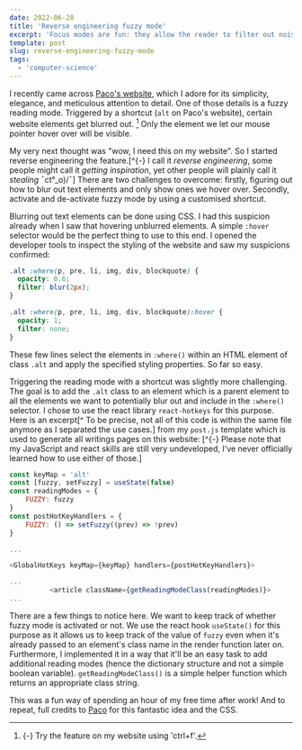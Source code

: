```yaml
---
date: 2022-06-28
title: 'Reverse engineering fuzzy mode'
excerpt: 'Focus modes are fun: they allow the reader to filter out noise and to concentrate on chosen content only. This article is about reverse engineering a kind of focus mode which blurs out text, makes it fuzzy.'
template: post
slug: reverse-engineering-fuzzy-mode
tags:
  - 'computer-science'
---
```


I recently came across [Paco's website](https://paco.me/), which I adore for its simplicity, elegance, and meticulous attention to detail. One of those details is a fuzzy reading mode. Triggered by a shortcut (`alt` on Paco's website), certain website elements get blurred out. [^mn_paco] Only the element we let our mouse pointer hover over will be visible.

[^mn_paco]: {-} Try the feature on my website using 'ctrl+f'.

My very next thought was "wow, I need this on my website". So I started reverse engineering the feature.[^{-} I call it _reverse engineering_, some people might call it _getting inspiration_, yet other people will plainly call it _stealing_ ¯ct°_o)/¯] There are two challenges to overcome: firstly, figuring out how to blur out text elements and only show ones we hover over. Secondly, activate and de-activate fuzzy mode by using a customised shortcut.

Blurring out text elements can be done using CSS. I had this suspicion already when I saw that hovering unblurred elements. A simple `:hover` selector would be the perfect thing to use to this end. I opened the developer tools to inspect the styling of the website and saw my suspicions confirmed:

```css
.alt :where(p, pre, li, img, div, blockquote) {
  opacity: 0.6;
  filter: blur(2px);
}

.alt :where(p, pre, li, img, div, blockquote):hover {
  opacity: 1;
  filter: none;
}
```

These few lines select the elements in `:where()` within an HTML element of class `.alt` and apply the specified styling properties. So far so easy.

Triggering the reading mode with a shortcut was slightly more challenging. The goal is to add the `.alt` class to an element which is a parent element to all the elements we want to potentially blur out and include in the `:where()` selector. I chose to use the react library `react-hotkeys` for this purpose. Here is an excerpt[^ To be precise, not all of this code is within the same file anymore as I separated the use cases.] from my `post.js` template which is used to generate all writings pages on this website: [^{-} Please note that my JavaScript and react skills are still very undeveloped, I've never officially learned how to use either of those.]

```js
const keyMap = 'alt'
const [fuzzy, setFuzzy] = useState(false)
const readingModes = {
    FUZZY: fuzzy
}
const postHotKeyHandlers = {
    FUZZY: () => setFuzzy((prev) => !prev)
}

...

<GlobalHotKeys keyMap={keyMap} handlers={postHotKeyHandlers}>

...
          <article className={getReadingModeClass(readingModes)}>
...
```

There are a few things to notice here. We want to keep track of whether fuzzy mode is activated or not. We use the react hook `useState()` for this purpose as it allows us to keep track of the value of `fuzzy` even when it's already passed to an element's class name in the render function later on. Furthermore, I implemented it in a way that it'll be an easy task to add additional reading modes (hence the dictionary structure and not a simple boolean variable). `getReadingModeClass()` is a simple helper function which returns an appropriate class string.

This was a fun way of spending an hour of my free time after work! And to repeat, full credits to [Paco](https://paco.me/) for this fantastic idea and the CSS.
